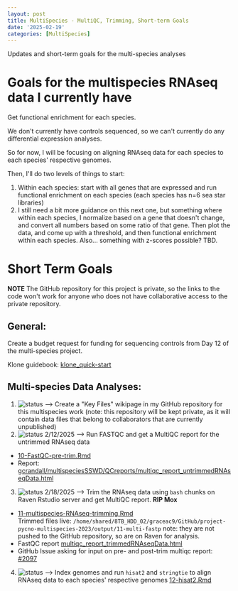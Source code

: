 ```yaml
---
layout: post
title: MultiSpecies - MultiQC, Trimming, Short-term Goals
date: '2025-02-19'
categories: [MultiSpecies]
---
```

Updates and short-term goals for the multi-species analyses

# Goals for the multispecies RNAseq data I currently have
Get functional enrichment for each species.

We don't currently have controls sequenced, so we can't currently do any differential expression analyses.

So for now, I will be focusing on aligning RNAseq data for each species to each species' respective genomes.

Then, I'll do two levels of things to start:    
1. Within each species: start with all genes that are expressed and run functional enrichment on each species (each species has n=6 sea star libraries)      
2. I still need a bit more guidance on this next one, but something where within each species, I normalize based on a gene that doesn't change, and convert all numbers based on some ratio of that gene. Then plot the data, and come up with a threshold, and then functional enrichment within each species. Also... something with z-scores possible? TBD.

# Short Term Goals

**NOTE** The GitHub repository for this project is private, so the links to the code won't work for anyone who does not have collaborative access to the private repository.

## General:
Create a budget request for funding for sequencing controls from Day 12 of the multi-species project.

Klone guidebook: [klone_quick-start](https://robertslab.github.io/resources/klone_quick-start/)

## Multi-species Data Analyses:
1. ![status](https://img.shields.io/badge/status-in%20progress-orange.svg) --> Create a "Key Files" wikipage in my GitHub repository for this multispecies work (note: this repository will be kept private, as it will contain data files that belong to collaborators that are currently unpublished)       
2. ![status](https://img.shields.io/badge/status-completed-green.svg) 2/12/2025 --> Run FASTQC and get a MultiQC report for the untrimmed RNAseq data     
- [10-FastQC-pre-trim.Rmd](https://github.com/grace-ac/project-pycno-multispecies-2023/blob/main/code/10-FastQC-pre-trim.Rmd)      
- Report: [gcrandall/multispeciesSSWD/QCreports/multiqc_report_untrimmedRNAseqData.html](http://owl.fish.washington.edu/gcrandall/multispeciesSSWD/QCreports/multiqc_report_untrimmedRNAseqData.html)
3. ![status](https://img.shields.io/badge/status-completed-green.svg)  2/18/2025 --> Trim the RNAseq data using `bash` chunks on Raven Rstudio server and get MultiQC report. **RIP Mox**   
- [11-multispecies-RNAseq-trimming.Rmd](https://github.com/grace-ac/project-pycno-multispecies-2023/blob/main/code/11-multispecies-RNAseq-trimming.Rmd)     
Trimmed files live: `/home/shared/8TB_HDD_02/graceac9/GitHub/project-pycno-multispecies-2023/output/11-multi-fastp`  note: they are not pushed to the GitHub repository, so are on Raven for analysis.
- FastQC report [multiqc_report_trimmedRNAseqData.html](http://owl.fish.washington.edu/gcrandall/multispeciesSSWD/QCreports/multiqc_report_trimmedRNAseqData.html)   
- GitHub Issue asking for input on pre- and post-trim multiqc report: [#2097](https://github.com/RobertsLab/resources/issues/2097)
4. ![status](https://img.shields.io/badge/status-in%20progress-orange.svg) --> Index genomes and run `hisat2` and `stringtie` to align RNAseq data to each species' respective genomes [12-hisat2.Rmd](https://github.com/grace-ac/project-pycno-multispecies-2023/blob/main/code/12-hisat2.Rmd)
